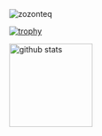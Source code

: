 <img src="https://komarev.com/ghpvc/?username=zozonteq&style=flat-square" alt="zozonteq" />

[![trophy](https://github-profile-trophy.vercel.app/?username=zozonteq&theme=onedark)](https://github.com/ryo-ma/github-profile-trophy)


<img alt="github stats" height="150px" src="https://github-readme-stats.vercel.app/api?username=zozonteq&theme=onedark&show_icons=ture" /> 
